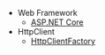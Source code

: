 * Web Framework
    * [ASP.NET Core](https://github.com/aspnet)
* HttpClient
    * [HttpClientFactory](https://github.com/aspnet/HttpClientFactory)